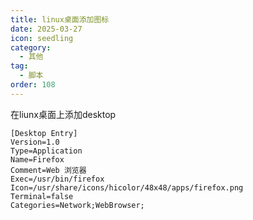 ```yaml
---
title: linux桌面添加图标
date: 2025-03-27
icon: seedling
category:
  - 其他
tag:
  - 脚本
order: 108
---
```


在liunx桌面上添加desktop

<!-- more -->
```shell
[Desktop Entry]
Version=1.0
Type=Application
Name=Firefox
Comment=Web 浏览器
Exec=/usr/bin/firefox
Icon=/usr/share/icons/hicolor/48x48/apps/firefox.png
Terminal=false
Categories=Network;WebBrowser;
```

